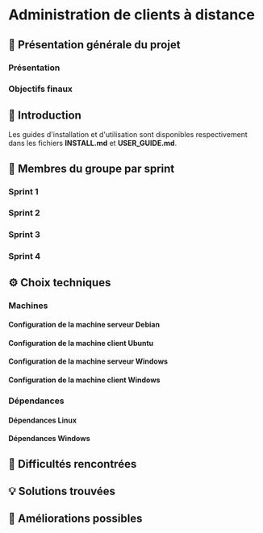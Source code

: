 # Administration de clients à distance

## 🎯 Présentation générale du projet

### Présentation

### Objectifs finaux

## 📜 Introduction

Les guides d'installation et d'utilisation sont disponibles respectivement dans les fichiers **INSTALL.md** et **USER_GUIDE.md**. 

## 👥 Membres du groupe par sprint

### Sprint 1

### Sprint 2

### Sprint 3

### Sprint 4

## ⚙️ Choix techniques

### Machines

#### Configuration de la machine serveur Debian

#### Configuration de la machine client Ubuntu

#### Configuration de la machine serveur Windows

#### Configuration de la machine client Windows

### Dépendances

#### Dépendances Linux

#### Dépendances Windows

## 🧗 Difficultés rencontrées

## 💡 Solutions trouvées

## 🚀 Améliorations possibles
